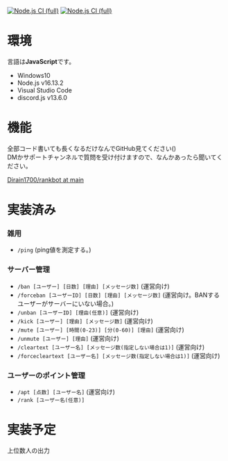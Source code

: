 [![Node.js CI (full)](https://github.com/Dirain1700/rankbot/actions/workflows/node.js.yml/badge.svg?branch=main&event=push)](https://github.com/Dirain1700/rankbot/actions/workflows/node.js.yml) [![Node.js CI (full)](https://github.com/Dirain1700/rankbot/actions/workflows/node.js.yml/badge.svg?branch=dev&event=push)](https://github.com/Dirain1700/rankbot/actions/workflows/node.js.yml)

# 環境
言語は<b>JavaScript</b>です。
- Windows10
- Node.js v16.13.2
- Visual Studio Code
- discord.js v13.6.0

# 機能
全部コード書いても長くなるだけなんでGitHub見てください()<br/>
DMかサポートチャンネルで質問を受け付けますので、なんかあったら聞いてください。

[Dirain1700/rankbot at main](https://github.com/Dirain1700/rankbot)


# 実装済み

### 雑用

- `/ping` (ping値を測定する。)

### サーバー管理

- `/ban [ユーザー] [日数] [理由] [メッセージ数]` (運営向け)
- `/forceban [ユーザーID] [日数] [理由] [メッセージ数]` (運営向け。BANするユーザーがサーバーにいない場合。)
- `/unban [ユーザーID] [理由(任意)]` (運営向け)
- `/kick [ユーザー] [理由] [メッセージ数]` (運営向け)
- `/mute [ユーザー] [時間(0-23)] [分(0-60)] [理由]` (運営向け)
- `/unmute [ユーザー] [理由]` (運営向け)
- `/cleartext [ユーザー名] [メッセージ数(指定しない場合は1)]` (運営向け)
- `/forcecleartext [ユーザー名] [メッセージ数(指定しない場合は1)]` (運営向け)


### ユーザーのポイント管理

- `/apt [点数] [ユーザー名]` (運営向け)<br />
- `/rank [ユーザー名(任意)]`

# 実装予定

上位数人の出力
